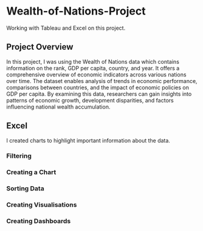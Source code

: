 # Wealth-of-Nations-Project
Working with Tableau and Excel on this project.
## Project Overview 
In this project, I was using the Wealth of Nations data which contains information on the rank, GDP per capita, country, and year. It offers a comprehensive overview of economic indicators across various nations over time. The dataset enables analysis of trends in economic performance, comparisons between countries, and the impact of economic policies on GDP per capita. By examining this data, researchers can gain insights into patterns of economic growth, development disparities, and factors influencing national wealth accumulation. 

## Excel 
I created charts to highlight important information about the data. 

### Filtering 

### Creating a Chart

### Sorting Data

### Creating Visualisations 

### Creating Dashboards
